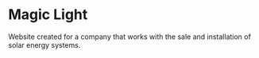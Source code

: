# Magic Light
Website created for a company that works with the sale and installation of solar energy systems.
